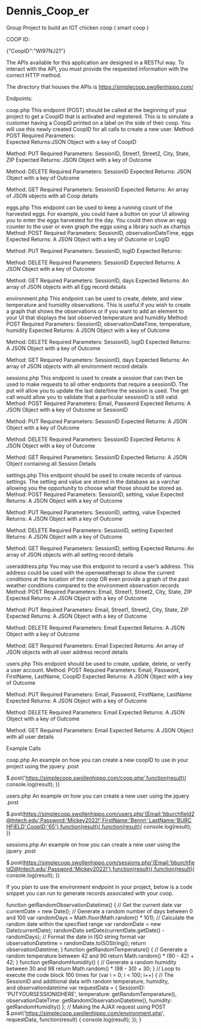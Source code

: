 # Dennis_Coop_er
Group Project to build an IOT chicken coop ( smart coop )

COOP ID:

{"CoopID":"WI97NJ21"}

The APIs available for this application are designed in a RESTful way.  To interact with the API, you must provide the requested information with the correct HTTP method.

The directory that houses the APIs is https://simplecoop.swollenhippo.com/

Endpoints:

coop.php
This endpoint (POST) should be called at the beginning of your project to get a CoopID that is activated and registered.  This is to simulate a customer having a CoopID printed on a label on the side of their coop.  You will use this newly created CoopID for all calls to create a new user.
Method:  POST
Required Parameters:  
Expected Returns:JSON Object with a key of CoopID

Method:  PUT
Required Parameters:  SessionID, Street1, Street2, City, State, ZIP
Expected Returns: JSON Object with a key of Outcome

Method:  DELETE
Required Parameters:  SessionID
Expected Returns: JSON Object with a key of Outcome

Method:  GET
Required Parameters:  SessionID
Expected Returns: An array of JSON objects with all Coop details

eggs.php
This endpoint can be used to keep a running count of the harvested eggs.  For example, you could have a button on your UI allowing you to enter the eggs harvested for the day.  You could then show an egg counter to the user or even graph the eggs using a library such as chartsjs
Method:  POST
Required Parameters:  SessionID, observationDateTime, eggs
Expected Returns: A JSON Object with a key of Outcome or LogID

Method:  PUT
Required Parameters:  SessionID, logID
Expected Returns:

Method:  DELETE
Required Parameters:  SessionID
Expected Returns: A JSON Object with a key of Outcome

Method:  GET
Required Parameters:  SessionID, days
Expected Returns: An array of JSON objects with all Egg record details

environment.php
This endpoint can be used to create, delete, and view temperature and humidity observations.  This is useful if you wish to create a graph that shows the observations or if you want to add an element to your UI that displays the last observed temperature and humidity
Method:  POST
Required Parameters:  SessionID, observationDateTime, temperature, humidity
Expected Returns: A JSON Object with a key of Outcome

Method:  DELETE
Required Parameters:  SessionID, logID
Expected Returns: A JSON Object with a key of Outcome

Method:  GET
Required Parameters:  SessionID, days
Expected Returns:  An array of JSON objects with all environment record details


sessions.php
This endpoint is used to create a session that can then be used to make requests to all other endpoints that require a sessionID.  The put will allow you to update the last date/time the session is used.  The get call would allow you to validate that a particular sessionID is still valid.
Method:  POST
Required Parameters:  Email, Password
Expected Returns:  A JSON Object with a key of Outcome or SessionID

Method:  PUT
Required Parameters:  SessionID
Expected Returns:  A JSON Object with a key of Outcome

Method:  DELETE
Required Parameters:  SessionID
Expected Returns:  A JSON Object with a key of Outcome

Method:  GET
Required Parameters:  SessionID
Expected Returns: A JSON Object containing all Session Details



settings.php
This endpoint should be used to create records of various settings.  The setting and value are stored in the database as a varchar allowing you the opportunity to choose what those should be stored as.
Method:  POST
Required Parameters:  SessionID, setting, value
Expected Returns: A JSON Object with a key of Outcome

Method:  PUT
Required Parameters:  SessionID, setting, value
Expected Returns: A JSON Object with a key of Outcome

Method:  DELETE
Required Parameters:  SessionID, setting
Expected Returns: A JSON Object with a key of Outcome

Method:  GET
Required Parameters:  SessionID, setting
Expected Returns: An array of JSON objects with all setting record details


useraddress.php
You may use this endpoint to record a user’s address.  This address could be used with the openweatherapi to show the current conditions at the location of the coop OR even provide a graph of the past weather conditions compared to the environment observation records
Method:  POST
Required Parameters:  Email, Street1, Street2, City, State, ZIP
Expected Returns: A JSON Object with a key of Outcome

Method:  PUT
Required Parameters:  Email, Street1, Street2, City, State, ZIP
Expected Returns:  A JSON Object with a key of Outcome

Method:  DELETE
Required Parameters:  Email
Expected Returns:  A JSON Object with a key of Outcome

Method:  GET
Required Parameters:  Email
Expected Returns: An array of JSON objects with all user address record details



users.php
This endpoint should be used to create, update, delete, or verify a user account.
Method:  POST
Required Parameters:  Email, Password, FirstName, LastName, CoopID
Expected Returns: A JSON Object with a key of Outcome

Method:  PUT
Required Parameters:  Email, Password, FirstName, LastName
Expected Returns: A JSON Object with a key of Outcome

Method:  DELETE
Required Parameters:  Email
Expected Returns: A JSON Object with a key of Outcome

Method:  GET
Required Parameters:  Email
Expected Returns: A JSON Object with all user details



Example Calls

coop.php
An example on how you can create a new coopID to use in your project using the jquery .post

$.post('https://simplecoop.swollenhippo.com/coop.php',function(result){
console.log(result);
})

users.php
An example on how you can create a new user using the jquery .post

$.post(https://simplecoop.swollenhippo.com/users.php'{Email:’bburchfield2@tntech.edu’,Password:'Mickey2022!',FirstName:'Bennn',LastName:'BURCHFIELD',CoopID:'65'},function(result){,function(result){
console.log(result);
})

sessions.php
An example on how you can create a new user using the jquery .post

$.post(https://simplecoop.swollenhippo.com/sessions.php'{Email:’bburchfield2@tntech.edu’,Password:'Mickey2022!'},function(result){,function(result){
console.log(result);
})


If you plan to use the environment endpoint in your project, below is a code snippet you can run to generate records associated with your coop.

function getRandomObservationDatetime() {
  // Get the current date
   var currentDate = new Date();
  // Generate a random number of days between 0 and 100
   var randomDays = Math.floor(Math.random() * 101);
  // Calculate the random date within the specified range
   var randomDate = new Date(currentDate);
   randomDate.setDate(currentDate.getDate() - randomDays);
  // Format the date in ISO string format
   var observationDatetime = randomDate.toISOString();
   return observationDatetime;
}
function getRandomTemperature() {
  // Generate a random temperature between 42 and 90
   return Math.random() * (90 - 42) + 42;
}
function getRandomHumidity() {
  // Generate a random humidity between 30 and 98
   return Math.random() * (98 - 30) + 30;
}
// Loop to execute the code block 100 times
for (var i = 0; i < 100; i++) {
  // The SessionID and additional data with random temperature, humidity,     
and observationdatetime
   var requestData = {
     SessionID: 'PUTYOURSESSIONIDHERE',
     temperature: getRandomTemperature(),
     observationDateTime: getRandomObservationDatetime(),
     humidity: getRandomHumidity()
   };
  // Making the AJAX request using POST
   $.post('https://simplecoop.swollenhippo.com/environment.php', requestData,  function(result) {
      console.log(result);
   });
}
